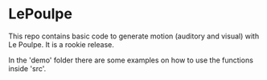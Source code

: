 # LePoulpe

This repo contains basic code to generate motion (auditory and visual) with Le Poulpe. It is a rookie release.

In the 'demo' folder there are some examples on how to use the functions inside 'src'.
